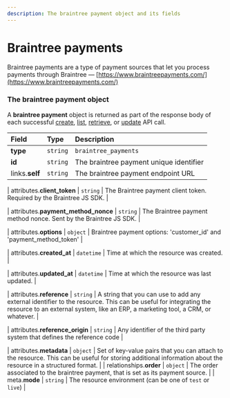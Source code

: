 ```yaml
---
description: The braintree payment object and its fields
---
```


# Braintree payments

Braintree payments are a type of payment sources that let you process payments through Braintree — [https://www.braintreepayments.com/](https://www.braintreepayments.com/)


### The braintree payment object

A **braintree payment** object is returned as part of the response body of each successful
[create](https://docs.commercelayer.io/api/resources/braintree_payments/create_braintree_payment),
[list](https://docs.commercelayer.io/api/resources/braintree_payments/list_braintree_payments),
[retrieve](https://docs.commercelayer.io/api/resources/braintree_payments/retrieve_braintree_payment),
or [update](https://docs.commercelayer.io/api/resources/braintree_payments/update_braintree_payment) API call.

| Field | Type | Description |
| :--- | :--- | :--- |
| **type** | `string` | `braintree_payments` |
| **id** | `string` | The braintree payment unique identifier |
| links.**self** | `string` | The braintree payment endpoint URL |

| attributes.**client\_token** | `string` | The Braintree payment client token. Required by the Braintree JS SDK. |

| attributes.**payment\_method\_nonce** | `string` | The Braintree payment method nonce. Sent by the Braintree JS SDK. |

| attributes.**options** | `object` | Braintree payment options: 'customer_id' and 'payment_method_token' |

| attributes.**created\_at** | `datetime` | Time at which the resource was created. |

| attributes.**updated\_at** | `datetime` | Time at which the resource was last updated. |

| attributes.**reference** | `string` | A string that you can use to add any external identifier to the resource. This can be useful for integrating the resource to an external system, like an ERP, a marketing tool, a CRM, or whatever. |

| attributes.**reference\_origin** | `string` | Any identifier of the third party system that defines the reference code |

| attributes.**metadata** | `object` | Set of key-value pairs that you can attach to the resource. This can be useful for storing additional information about the resource in a structured format. |
| relationships.**order** | `object` | The order associated to the braintree payment, that is set as its payment source. |
| meta.**mode** | `string` | The resource environment \(can be one of `test` or `live`\) |


